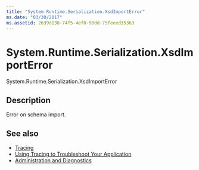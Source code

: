 ```yaml
---
title: "System.Runtime.Serialization.XsdImportError"
ms.date: "03/30/2017"
ms.assetid: 2639d138-74f5-4ef0-90dd-75feeed35363
---
```

# System.Runtime.Serialization.XsdImportError
System.Runtime.Serialization.XsdImportError  
  
## Description  
 Error on schema import.  
  
## See also

- [Tracing](index.md)
- [Using Tracing to Troubleshoot Your Application](using-tracing-to-troubleshoot-your-application.md)
- [Administration and Diagnostics](../index.md)
